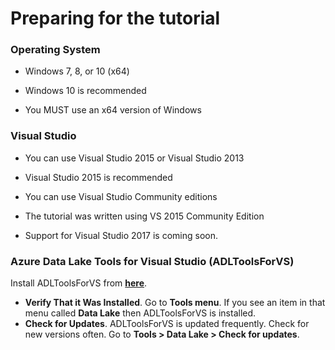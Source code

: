 
# Preparing for the tutorial

### Operating System

* Windows 7, 8, or 10 \(x64\)

* Windows 10 is recommended

* You MUST use an x64 version of Windows

### Visual Studio

* You can use Visual Studio 2015 or Visual Studio 2013

* Visual Studio 2015 is recommended

* You can use Visual Studio Community editions

* The tutorial was written using VS 2015 Community Edition

* Support for Visual Studio 2017 is coming soon.

### Azure Data Lake Tools for Visual Studio (ADLToolsForVS)

Install ADLToolsForVS from [**here**](http://aka.ms/ADLToolsVS).

* **Verify That it Was Installed**. Go to **Tools menu**. If you see an item in that menu called **Data Lake** then ADLToolsForVS is installed.
* **Check for Updates**. ADLToolsForVS is updated frequently. Check for new versions often. Go to **Tools > Data Lake > Check for updates**.
